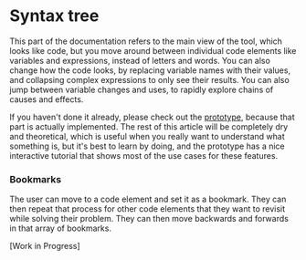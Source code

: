 # Syntax tree

This part of the documentation refers to the main view of the tool, which looks like code, but you move around between individual code elements like variables and expressions, instead of letters and words. You can also change how the code looks, by replacing variable names with their values, and collapsing complex expressions to only see their results. You can also jump between variable changes and uses, to rapidly explore chains of causes and effects.

If you haven't done it already, please check out the [prototype](https://clinei.github.io/codeliteral/), because that part is actually implemented. The rest of this article will be completely dry and theoretical, which is useful when you really want to understand what something is, but it's best to learn by doing, and the prototype has a nice interactive tutorial that shows most of the use cases for these features.

### Bookmarks
The user can move to a code element and set it as a bookmark. They can then repeat that process for other code elements that they want to revisit while solving their problem. They can then move backwards and forwards in that array of bookmarks.

[Work in Progress]